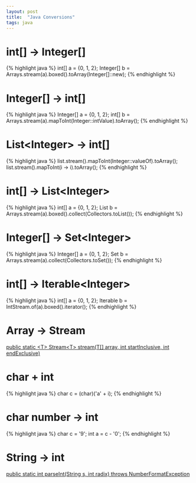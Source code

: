```yaml
---
layout: post
title:  "Java Conversions"
tags: java
---
```

# int[] -> Integer[]
{% highlight java %}
int[] a = {0, 1, 2};
Integer[] b = Arrays.stream(a).boxed().toArray(Integer[]::new);
{% endhighlight %}

# Integer[] -> int[]
{% highlight java %}
Integer[] a = {0, 1, 2};
int[] b = Arrays.stream(a).mapToInt(Integer::intValue).toArray();
{% endhighlight %}

# List\<Integer\> -> int[]
{% highlight java %}
list.stream().mapToInt(Integer::valueOf).toArray();
list.stream().mapToInt(i -> i).toArray();
{% endhighlight %}

# int[] -> List\<Integer\>
{% highlight java %}
int[] a = {0, 1, 2};
List<Integer> b = Arrays.stream(a).boxed().collect(Collectors.toList());
{% endhighlight %}

# Integer[] -> Set\<Integer\>
{% highlight java %}
Integer[] a = {0, 1, 2};
Set<Integer> b = Arrays.stream(a).collect(Collectors.toSet());
{% endhighlight %}

# int[] -> Iterable\<Integer\>
{% highlight java %}
int[] a = {0, 1, 2};
Iterable<Integer> b = IntStream.of(a).boxed().iterator();
{% endhighlight %}

# Array -> Stream
[public static \<T\> Stream\<T\> stream(T\[\] array, int startInclusive, int endExclusive)](https://docs.oracle.com/javase/8/docs/api/java/util/Arrays.html#stream-T:A-int-int-)

# char + int
{% highlight java %}
char c = (char)('a' + i);
{% endhighlight %}

# char number -> int
{% highlight java %}
char c = '9';
int a = c - '0';
{% endhighlight %}

# String -> int

[public static int parseInt(String s, int radix) throws NumberFormatException](https://docs.oracle.com/en/java/javase/14/docs/api/java.base/java/lang/Integer.html#parseInt(java.lang.String,int))
